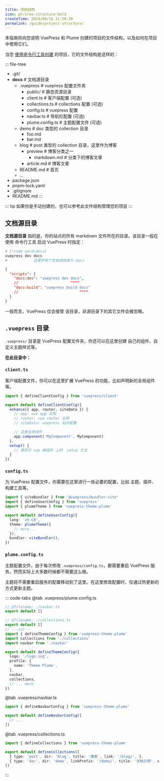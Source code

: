 ```yaml
---
title: 项目结构
icon: ph:tree-structure-bold
createTime: 2024/09/16 21:59:30
permalink: /guide/project-structure/
---
```


本指南将向您说明 VuePress 和 Plume 创建的项目的文件结构，以及如何在项目中使用它们。

当您 [使用命令行工具创建](./usage.md#命令行安装) 的项目，它的文件结构是这样的：

::: file-tree

- .git/
- **docs** \# 文档源目录
  - .vuepress  \# vuepress 配置文件夹
    - public/ \# 静态资源目录
    - client.ts \# 客户端配置 (可选)
    - collections.ts \# collections 配置 (可选)
    - config.ts \# vuepress 配置
    - navbar.ts \# 导航栏配置 (可选)
    - plume.config.ts \# 主题配置文件  (可选)
  - demo \# doc 类型的 collection 目录
    - foo.md
    - bar.md
  - blog \# post 类型的 collection 目录，这里作为博客
    - preview \# 博客分类之一
      - markdown.md \# 分类下的博客文章
    - article.md \# 博客文章
  - README.md \# 首页
  - …
- package.json
- pnpm-lock.yaml
- .gitignore
- README.md
:::

::: tip 如果你是手动创建的，也可以参考此文件结构管理您的项目
:::

## 文档源目录

**文档源目录** 指的是，你的站点的所有 markdown 文件所在的目录。该目录一般在使用 命令行工具 启动 VuePress
时指定：

```sh
# [!code word:docs]
vuepress dev docs
#            这里声明了文档源目录为 docs
```

```json title="package.json"
{
  "scripts": {
    "docs:dev": "vuepress dev docs",
    //                        ^^^^
    "docs:build": "vuepress build docs"
    //                            ^^^^
  }
}
```

一般而言，VuePress 仅会接管 该目录，非源目录下的其它文件会被忽略。

## `.vuepress` 目录

`.vuepress/` 目录是 VuePress 配置文件夹，你还可以在这里创建 自己的组件、自定义主题样式等。

**在此目录中：**

### `client.ts`

客户端配置文件，你可以在这里扩展 VuePress 的功能，比如声明新的全局组件等。

```ts title=".vuepress/client.ts"
import { defineClientConfig } from 'vuepress/client'

export default defineClientConfig({
  enhance({ app, router, siteData }) {
    // app: vue app 实例
    // router: vue router 实例
    // siteData: vuepress 站点配置

    // 注册全局组件
    app.component('MyComponent', MyComponent)
  },
  setup() {
    // 等同于 vue 根组件 上的  setup 方法
  }
})
```

### `config.ts`

为 VuePress 配置文件，你需要在这里进行一些必要的配置，比如 主题、插件、构建工具等。

```ts title=".vuepress/config.ts" twoslash
import { viteBundler } from '@vuepress/bundler-vite'
import { defineUserConfig } from 'vuepress'
import { plumeTheme } from 'vuepress-theme-plume'

export default defineUserConfig({
  lang: 'zh-CN',
  theme: plumeTheme({
    // more...
  }),
  bundler: viteBundler(),
})
```

### `plume.config.ts`

主题配置文件，由于每次修改 `.vuepress/config.ts`，都需要重启 VuePress 服务，然而实际上大多数时候都不需要这么做。

主题将不需要重启服务的配置移动到了这里。在这里修改配置时，仅通过热更新的方式更新主题。

::: code-tabs
@tab .vuepress/plume.config.ts

```ts twoslash
// @filename: ./navbar.ts
export default []

// @filename: ./collections.ts
export default []
// ---cut---
import { defineThemeConfig } from 'vuepress-theme-plume'
import collections from './collections'
import navbar from './navbar'

export default defineThemeConfig({
  logo: '/logo.svg',
  profile: {
    name: 'Theme Plume',
  },
  navbar,
  collections,
  // ... more
})
```

@tab .vuepress/navbar.ts

```ts twoslash
import { defineNavbarConfig } from 'vuepress-theme-plume'

export default defineNavbarConfig([
  // ...
])
```

@tab .vuepress/collections.ts

```ts twoslash
import { defineCollections } from 'vuepress-theme-plume'

export default defineCollections([
  { type: 'post', dir: 'blog', title: '博客', link: '/blog/', },
  { type: 'doc', dir: 'demo', linkPrefix: '/demo/', title: '文档示例', sidebar: 'auto' },
])
```

:::
